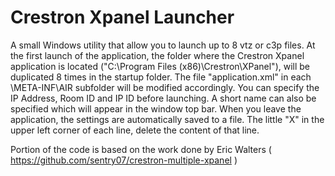 # Crestron Xpanel Launcher
A small Windows utility that allow you to launch up to 8 vtz or c3p files.
At the first launch of the application, the folder where the Crestron Xpanel application is located ("C:\Program Files (x86)\Crestron\XPanel"), 
will be duplicated 8 times in the startup folder. The file "application.xml" in each \META-INF\AIR subfolder will be modified accordingly.
You can specify the IP Address, Room ID and IP ID before launching. A short name can also be specified which will appear in the window top bar.
When you leave the application, the settings are automatically saved to a file.
The little "X" in the upper left corner of each line, delete the content of that line.

Portion of the code is based on the work done by Eric Walters ( https://github.com/sentry07/crestron-multiple-xpanel )
